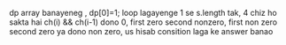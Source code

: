 dp array banayeneg , dp[0]=1; loop lagayenge 1 se s.length tak, 4 chiz ho sakta hai ch(i) && ch(i-1) dono 0, first zero second nonzero, first non zero second zero ya dono non zero, us hisab consition laga ke answer banao